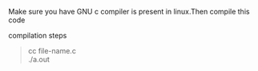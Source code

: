 Make sure you have GNU c compiler is present in linux.Then compile this code

compilation steps

> cc file-name.c <br>
> ./a.out
